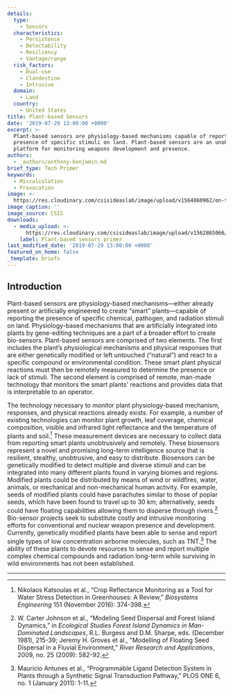 ```yaml
---
details:
  type:
    - Sensors
  characteristics:
    - Persistence
    - Detectability
    - Resiliency
    - Vantage/range
  risk_factors:
    - Dual-use
    - Clandestine
    - Intrusive
  domain:
    - Land
  country:
    - United States
title: Plant-based Sensors
date: '2019-07-29 13:00:00 +0000'
excerpt: >-
  Plant-based sensors are physiology-based mechanisms capable of reporting the
  presence of specific stimuli on land. Plant-based sensors are an unobtrusive
  platform for monitoring weapons development and presence.
authors:
  - _authors/anthony-benjamin.md
brief_type: Tech Primer
keywords:
  - Miscalculation
  - Provocation
image: >-
  https://res.cloudinary.com/csisideaslab/image/upload/v1564060962/on-the-radar/Sensors.jpg
image_caption: ''
image_source: CSIS
downloads:
  - media_upload: >-
      https://res.cloudinary.com/csisideaslab/image/upload/v1562865066/on-the-radar/Plant%20based%20sensor%20primer%20formatted.pdf
    label: Plant-based sensors primer
last_modified_date: '2019-07-29 13:00:00 +0000'
featured_on_home: false
_template: briefs
---
```


## Introduction

Plant-based sensors are physiology-based mechanisms—either already present or artificially engineered to create “smart” plants—capable of reporting the presence of specific chemical, pathogen, and radiation stimuli on land. Physiology-based mechanisms that are artificially integrated into plants by gene-editing techniques are a part of a broader effort to create bio-sensors. Plant-based sensors are comprised of two elements. The first includes the plant’s physiological mechanisms and physical responses that are either genetically modified or left untouched (“natural”) and react to a specific compound or environmental condition. These smart plant physical reactions must then be remotely measured to determine the presence or lack of stimuli. The second element is comprised of remote, man-made technology that monitors the smart plants' reactions and provides data that is interpretable to an operator.

The technology necessary to monitor plant physiology-based mechanism, responses, and physical reactions already exists. For example, a number of existing technologies can monitor plant growth, leaf coverage, chemical composition, visible and infrared light reflectance and the temperature of plants and soil.[^1] These measurement devices are necessary to collect data from reporting smart plants unobtrusively and remotely. These biosensors represent a novel and promising long-term intelligence source that is resilient, stealthy, unobtrusive, and easy to distribute. Biosensors can be genetically modified to detect multiple and diverse stimuli and can be integrated into many different plants found in varying biomes and regions. Modified plants could be distributed by means of wind or wildfires, water, animals, or mechanical and non-mechanical human activity. For example, seeds of modified plants could have parachutes similar to those of poplar seeds, which have been found to travel up to 30 km; alternatively, seeds could have floating capabilities allowing them to disperse through rivers.[^2] Bio-sensor projects seek to substitute costly and <define>intrusive</define> monitoring efforts for conventional and nuclear weapon presence and development. Currently, genetically modified plants have been able to sense and report single types of low concentration airborne molecules, such as TNT.[^3] The ability of these plants to devote resources to sense and report multiple complex chemical compounds and radiation long-term while surviving in wild environments has not been established.

***

[^1]: Nikolaos Katsoulas et al., “Crop Reflectance Monitoring as a Tool for Water Stress Detection in Greenhouses: A Review,” _Biosystems Engineering_ 151 (November 2016): 374-398.

[^2]: W. Carter Johnson et al., “Modeling Seed Dispersal and Forest Island Dynamics,” in _Ecological Studies Forest Island Dynamics in Man-Dominated Landscapes_, R.L. Burgess and D.M. Sharpe, eds. (December 1981), 215-39; Jeremy H. Groves et al., "Modelling of Floating Seed Dispersal in a Fluvial Environment," _River Research and Applications_, 2009, no. 25 (2009): 582-92.

[^3]: Mauricio Antunes et al., “Programmable Ligand Detection System in Plants through a Synthetic Signal Transduction Pathway,” PLOS ONE 6, no. 1 (January 2011): 1-11.
